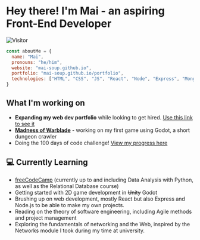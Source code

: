 # Hey there! I'm Mai - an aspiring Front-End Developer

![Visitor](https://visitor-badge.laobi.icu/badge?page_id=mai-soup.mai-soup)

```javascript
const aboutMe = {
  name: "Mai",
  pronouns: "he/him",
  website: "mai-soup.github.io",
  portfolio: "mai-soup.github.io/portfolio",
  technologies: ["HTML", "CSS", "JS", "React", "Node", "Express", "MongoDB", "Bootstrap", "Tailwind", ...others]
}
```

## What I'm working on

* **Expanding my web dev portfolio** while looking to get hired. [Use this link to see it](https://mai-soup.github.io/portfolio)
* **[Madness of Warblade](https://github.com/mai-soup/madness-of-warblade)** - working on my first game using Godot, a short dungeon crawler
* Doing the  100 days of code challenge! [View my progress here](https://github.com/mai-soup/100-days-of-code/blob/master/log.md)

## 💻 Currently Learning

* [freeCodeCamp](https://www.freecodecamp.org/) (currently up to and including Data Analysis with Python, as well as the Relational Database course)
* Getting started with 2D game development in ~~Unity~~ Godot
* Brushing up on web development, mostly React but also Express and Node.js to be able to make my own projects.
* Reading on the theory of software engineering, including Agile methods and project management
* Exploring the fundamentals of networking and the Web, inspired by the Networks module I took during my time at university.
